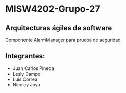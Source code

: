 # MISW4202-Grupo-27
## Arquitecturas ágiles de software
Componente AlarmManager para prueba de seguridad

## Integrantes:
 - Juan Carlos Pineda
 - Lesly Campo
 - Luis Correa
 - Nicolay Joya
